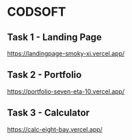 # CODSOFT

## Task 1 - Landing Page
https://landingpage-smoky-xi.vercel.app/

## Task 2 - Portfolio
https://portfolio-seven-eta-10.vercel.app/

## Task 3 - Calculator
https://calc-eight-bay.vercel.app/
